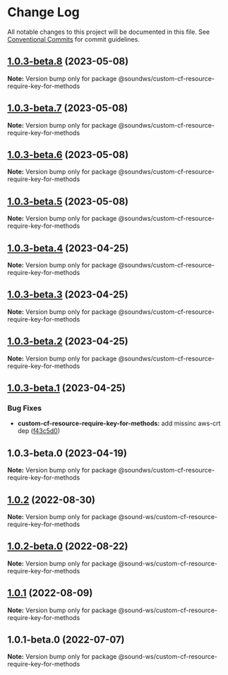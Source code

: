 # Change Log

All notable changes to this project will be documented in this file.
See [Conventional Commits](https://conventionalcommits.org) for commit guidelines.

## [1.0.3-beta.8](https://github.com/sound-ws/custom-cf-resource-require-key-for-methods/compare/@soundws/custom-cf-resource-require-key-for-methods@1.0.3-beta.7...@soundws/custom-cf-resource-require-key-for-methods@1.0.3-beta.8) (2023-05-08)

**Note:** Version bump only for package @soundws/custom-cf-resource-require-key-for-methods





## [1.0.3-beta.7](https://github.com/sound-ws/custom-cf-resource-require-key-for-methods/compare/@soundws/custom-cf-resource-require-key-for-methods@1.0.3-beta.6...@soundws/custom-cf-resource-require-key-for-methods@1.0.3-beta.7) (2023-05-08)

**Note:** Version bump only for package @soundws/custom-cf-resource-require-key-for-methods





## [1.0.3-beta.6](https://github.com/sound-ws/custom-cf-resource-require-key-for-methods/compare/@soundws/custom-cf-resource-require-key-for-methods@1.0.3-beta.5...@soundws/custom-cf-resource-require-key-for-methods@1.0.3-beta.6) (2023-05-08)

**Note:** Version bump only for package @soundws/custom-cf-resource-require-key-for-methods





## [1.0.3-beta.5](https://github.com/sound-ws/custom-cf-resource-require-key-for-methods/compare/@soundws/custom-cf-resource-require-key-for-methods@1.0.3-beta.4...@soundws/custom-cf-resource-require-key-for-methods@1.0.3-beta.5) (2023-05-08)

**Note:** Version bump only for package @soundws/custom-cf-resource-require-key-for-methods





## [1.0.3-beta.4](https://github.com/sound-ws/monorepo/compare/@soundws/custom-cf-resource-require-key-for-methods@1.0.3-beta.2...@soundws/custom-cf-resource-require-key-for-methods@1.0.3-beta.4) (2023-04-25)

**Note:** Version bump only for package @soundws/custom-cf-resource-require-key-for-methods





## [1.0.3-beta.3](https://github.com/sound-ws/monorepo/compare/@soundws/custom-cf-resource-require-key-for-methods@1.0.3-beta.2...@soundws/custom-cf-resource-require-key-for-methods@1.0.3-beta.3) (2023-04-25)

**Note:** Version bump only for package @soundws/custom-cf-resource-require-key-for-methods





## [1.0.3-beta.2](https://github.com/sound-ws/monorepo/compare/@soundws/custom-cf-resource-require-key-for-methods@1.0.3-beta.1...@soundws/custom-cf-resource-require-key-for-methods@1.0.3-beta.2) (2023-04-25)

**Note:** Version bump only for package @soundws/custom-cf-resource-require-key-for-methods





## [1.0.3-beta.1](https://github.com/sound-ws/monorepo/compare/@soundws/custom-cf-resource-require-key-for-methods@1.0.3-beta.0...@soundws/custom-cf-resource-require-key-for-methods@1.0.3-beta.1) (2023-04-25)


### Bug Fixes

* **custom-cf-resource-require-key-for-methods:** add missinc aws-crt dep ([f43c5d0](https://github.com/sound-ws/monorepo/commit/f43c5d0111de447d0fdf3e683d2dfe16804f0056))





## 1.0.3-beta.0 (2023-04-19)

**Note:** Version bump only for package @soundws/custom-cf-resource-require-key-for-methods





## [1.0.2](https://github.com/sound-ws/monorepo/compare/@sound-ws/custom-cf-resource-require-key-for-methods@1.0.2-beta.0...@sound-ws/custom-cf-resource-require-key-for-methods@1.0.2) (2022-08-30)

**Note:** Version bump only for package @sound-ws/custom-cf-resource-require-key-for-methods





## [1.0.2-beta.0](https://github.com/sound-ws/monorepo/compare/@sound-ws/custom-cf-resource-require-key-for-methods@1.0.1...@sound-ws/custom-cf-resource-require-key-for-methods@1.0.2-beta.0) (2022-08-22)

**Note:** Version bump only for package @sound-ws/custom-cf-resource-require-key-for-methods





## [1.0.1](https://github.com/sound-ws/monorepo/compare/@sound-ws/custom-cf-resource-require-key-for-methods@1.0.1-beta.0...@sound-ws/custom-cf-resource-require-key-for-methods@1.0.1) (2022-08-09)

**Note:** Version bump only for package @sound-ws/custom-cf-resource-require-key-for-methods





## 1.0.1-beta.0 (2022-07-07)

**Note:** Version bump only for package @sound-ws/custom-cf-resource-require-key-for-methods
